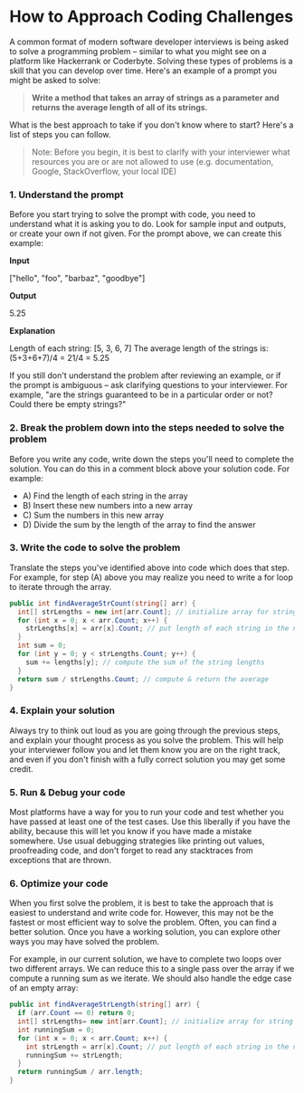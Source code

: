 # How to Approach Coding Challenges

A common format of modern software developer interviews is being asked to solve a programming problem – similar to what you might see on a platform like Hackerrank or Coderbyte. Solving these types of problems is a skill that you can develop over time. Here's an example of a prompt you might be asked to solve:

> **Write a method that takes an array of strings as a parameter and returns the average length of all of its strings.**

What is the best approach to take if you don't know where to start? Here's a list of steps you can follow.

> Note: Before you begin, it is best to clarify with your interviewer what resources you are or are not allowed to use (e.g. documentation, Google, StackOverflow, your local IDE)

### 1. Understand the prompt

Before you start trying to solve the prompt with code, you need to understand what it is asking you to do. Look for sample input and outputs, or create your own if not given. For the prompt above, we can create this example:

**Input**

["hello", "foo", "barbaz", "goodbye"]

**Output**

5.25

**Explanation**

Length of each string: [5, 3, 6, 7]
The average length of the strings is: (5+3+6+7)/4 = 21/4 = 5.25

If you still don't understand the problem after reviewing an example, or if the prompt is ambiguous – ask clarifying questions to your interviewer. For example, "are the strings guaranteed to be in a particular order or not? Could there be empty strings?"

### 2. Break the problem down into the steps needed to solve the problem

Before you write any code, write down the steps you'll need to complete the solution. You can do this in a comment block above your solution code. For example:

- A) Find the length of each string in the array
- B) Insert these new numbers into a new array
- C) Sum the numbers in this new array
- D) Divide the sum by the length of the array to find the answer

### 3. Write the code to solve the problem

Translate the steps you've identified above into code which does that step. For example, for step (A) above you may realize you need to write a for loop to iterate through the array.

```C#
public int findAverageStrCount(string[] arr) { 
  int[] strLengths = new int[arr.Count]; // initialize array for string lengths
  for (int x = 0; x < arr.Count; x++) { 
    strLengths[x] = arr[x].Count; // put length of each string in the new array
  } 
  int sum = 0;
  for (int y = 0; y < strLengths.Count; y++) { 
    sum += lengths[y]; // compute the sum of the string lengths
  } 
  return sum / strLengths.Count; // compute & return the average
}
```

### 4. Explain your solution

Always try to think out loud as you are going through the previous steps, and explain your thought process as you solve the problem. This will help your interviewer follow you and let them know you are on the right track, and even if you don't finish with a fully correct solution you may get some credit.

### 5. Run & Debug your code

Most platforms have a way for you to run your code and test whether you have passed at least one of the test cases. Use this liberally if you have the ability, because this will let you know if you have made a mistake somewhere. Use usual debugging strategies like printing out values, proofreading code, and don't forget to read any stacktraces from exceptions that are thrown.

### 6. Optimize your code

When you first solve the problem, it is best to take the approach that is easiest to understand and write code for. However, this may not be the fastest or most efficient way to solve the problem. Often, you can find a better solution. Once you have a working solution, you can explore other ways you may have solved the problem.

For example, in our current solution, we have to complete two loops over two different arrays. We can reduce this to a single pass over the array if we compute a running sum as we iterate. We should also handle the edge case of an empty array:
```C#
public int findAverageStrLength(string[] arr) {
  if (arr.Count == 0) return 0;
  int[] strLengths= new int[arr.Count]; // initialize array for string lengths
  int runningSum = 0;
  for (int x = 0; x < arr.Count; x++) {
    int strLength = arr[x].Count; // put length of each string in the new array
    runningSum += strLength;
  }
  return runningSum / arr.length;
}
```